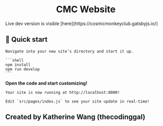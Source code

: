 <h1 align="center">
  CMC Website
</h1>

<p>Live dev version is visible [here](https://cosmicmonkeyclub.gatsbyjs.io/) </p>

## 🚀 Quick start

    Navigate into your new site’s directory and start it up.

    ```shell
    npm install
    npm run develop
    ```

**Open the code and start customizing!**

    Your site is now running at http://localhost:8000!

    Edit `src/pages/index.js` to see your site update in real-time!

## Created by Katherine Wang (thecodinggal)
